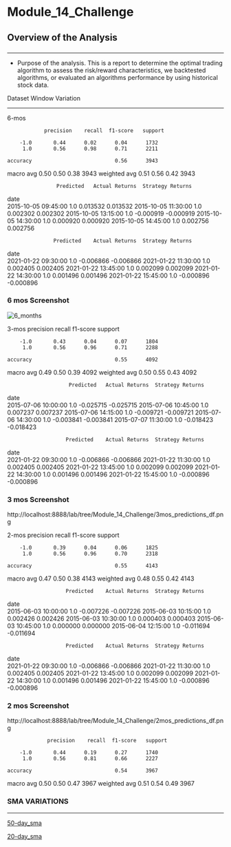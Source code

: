 # Module_14_Challenge

## Overview of the Analysis
###
***

* Purpose of the analysis.
This is a report to determine the optimal trading algorithm to assess the risk/reward characteristics, we backtested algorithms, or evaluated an algorithms performance by using historical stock data.



Dataset Window Variation
***
6-mos

                precision    recall  f1-score   support

        -1.0       0.44      0.02      0.04      1732
         1.0       0.56      0.98      0.71      2211

    accuracy                           0.56      3943
   macro avg       0.50      0.50      0.38      3943
weighted avg       0.51      0.56      0.42      3943


                    Predicted	Actual Returns	Strategy Returns
date			
2015-10-05 09:45:00      1.0	0.013532	0.013532
2015-10-05 11:30:00      1.0	0.002302	0.002302
2015-10-05 13:15:00      1.0	-0.000919	-0.000919
2015-10-05 14:30:00      1.0	0.000920	0.000920
2015-10-05 14:45:00      1.0	0.002756	0.002756

                   Predicted	Actual Returns	Strategy Returns
date			
2021-01-22 09:30:00      1.0	-0.006866	-0.006866
2021-01-22 11:30:00      1.0	0.002405	0.002405
2021-01-22 13:45:00      1.0	0.002099	0.002099
2021-01-22 14:30:00      1.0	0.001496	0.001496
2021-01-22 15:45:00      1.0	-0.000896	-0.000896

### 6 mos Screenshot
![6_months](http://localhost:8888/lab/tree/Module_14_Challenge/6mos_predictions_df.png)

3-mos
               precision    recall  f1-score   support

        -1.0       0.43      0.04      0.07      1804
         1.0       0.56      0.96      0.71      2288

    accuracy                           0.55      4092
   macro avg       0.49      0.50      0.39      4092
weighted avg       0.50      0.55      0.43      4092


                        Predicted	Actual Returns	Strategy Returns
date			
2015-07-06 10:00:00          1.0	-0.025715	-0.025715
2015-07-06 10:45:00          1.0	0.007237	0.007237
2015-07-06 14:15:00          1.0	-0.009721	-0.009721
2015-07-06 14:30:00          1.0	-0.003841	-0.003841
2015-07-07 11:30:00          1.0	-0.018423	-0.018423

                       Predicted	Actual Returns	Strategy Returns
date			
2021-01-22 09:30:00          1.0	-0.006866	-0.006866
2021-01-22 11:30:00          1.0	0.002405	0.002405
2021-01-22 13:45:00          1.0	0.002099	0.002099
2021-01-22 14:30:00          1.0	0.001496	0.001496
2021-01-22 15:45:00          1.0	-0.000896	-0.000896

### 3 mos Screenshot
http://localhost:8888/lab/tree/Module_14_Challenge/3mos_predictions_df.png


2-mos
                 precision    recall  f1-score   support

        -1.0       0.39      0.04      0.06      1825
         1.0       0.56      0.96      0.70      2318

    accuracy                           0.55      4143
   macro avg       0.47      0.50      0.38      4143
weighted avg       0.48      0.55      0.42      4143

                       Predicted	Actual Returns	Strategy Returns
date			
2015-06-03 10:00:00          1.0	-0.007226	-0.007226
2015-06-03 10:15:00          1.0	0.002426	0.002426
2015-06-03 10:30:00          1.0	0.000403	0.000403
2015-06-03 10:45:00          1.0	0.000000	0.000000
2015-06-04 12:15:00          1.0	-0.011694	-0.011694

                       Predicted	Actual Returns	Strategy Returns
date			
2021-01-22 09:30:00          1.0	-0.006866	-0.006866
2021-01-22 11:30:00          1.0	0.002405	0.002405
2021-01-22 13:45:00          1.0	0.002099	0.002099
2021-01-22 14:30:00          1.0	0.001496	0.001496
2021-01-22 15:45:00          1.0	-0.000896	-0.000896

### 2 mos Screenshot
 http://localhost:8888/lab/tree/Module_14_Challenge/2mos_predictions_df.png
 



                 precision    recall  f1-score   support

        -1.0       0.44      0.19      0.27      1740
         1.0       0.56      0.81      0.66      2227

    accuracy                           0.54      3967
   macro avg       0.50      0.50      0.47      3967
weighted avg       0.51      0.54      0.49      3967


### SMA VARIATIONS
***
[50-day_sma](http://localhost:8888/lab/tree/Module_14_Challenge/50_day_sma.png)


[20-day_sma](http://localhost:8888/lab/tree/Module_14_Challenge/20_day_sma.png)



